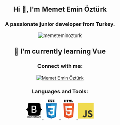 <h2 align="center">Hi 👋, I'm Memet Emin Öztürk</h1>
<h3 align="center">A passionate junior developer from Turkey.</h3>

<p align="center"> <img src="https://komarev.com/ghpvc/?username=memeteminozturk&label=Profile%20views&color=0e75b6&style=flat" alt="memeteminozturk" /> </p>

<h2 align="center">🌱 I’m currently learning <strong>Vue</strong></h3>

<h3 align="center">Connect with me:</h3>
<p align="center">
<a href="https://linkedin.com/in/memet-emin-öztürk-a14a7a224/" target="blank"><img align="center" src="https://raw.githubusercontent.com/rahuldkjain/github-profile-readme-generator/master/src/images/icons/Social/linked-in-alt.svg" alt="Memet Emi̇n Öztürk" height="30" width="40" /></a>
</p>

<h3 align="center">Languages and Tools:</h3>
<p align="center"> <a href="https://getbootstrap.com" target="_blank" rel="noreferrer"> <img src="https://raw.githubusercontent.com/devicons/devicon/master/icons/bootstrap/bootstrap-plain-wordmark.svg" alt="bootstrap" width="50" height="50"/> </a> <a href="https://www.w3schools.com/css/" target="_blank" rel="noreferrer"> <img src="https://raw.githubusercontent.com/devicons/devicon/master/icons/css3/css3-original-wordmark.svg" alt="css3" width="50" height="60"/> </a> <a href="https://www.w3.org/html/" target="_blank" rel="noreferrer"> <img src="https://raw.githubusercontent.com/devicons/devicon/master/icons/html5/html5-original-wordmark.svg" alt="html5" width="50" height="60"/> </a> <a href="https://developer.mozilla.org/en-US/docs/Web/JavaScript" target="_blank" rel="noreferrer"> <img src="https://raw.githubusercontent.com/devicons/devicon/master/icons/javascript/javascript-original.svg" alt="javascript" width="50" height="50"/> </a> </p>
